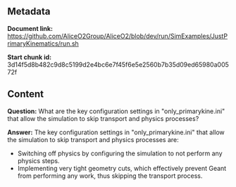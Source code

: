 ## Metadata

**Document link:** https://github.com/AliceO2Group/AliceO2/blob/dev/run/SimExamples/JustPrimaryKinematics/run.sh

**Start chunk id:** 3d14f5d8b482c9d8c5199d2e4bc6e7f45f6e5e2560b7b35d09ed65980a00572f

## Content

**Question:** What are the key configuration settings in "only_primarykine.ini" that allow the simulation to skip transport and physics processes?

**Answer:** The key configuration settings in "only_primarykine.ini" that allow the simulation to skip transport and physics processes are:

- Switching off physics by configuring the simulation to not perform any physics steps.
- Implementing very tight geometry cuts, which effectively prevent Geant from performing any work, thus skipping the transport process.